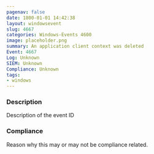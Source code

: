 ```yaml
---
pagenav: false
date: 1800-01-01 14:42:38
layout: windowsevent
slug: 4667
categories: Windows-Events 4600
image: placeholder.png
summary: An application client context was deleted
Event: 4667
Log: Unknown
SIEM: Unknown
Compliance: Unknown
tags:
- windows
---
```


### Description

Description of the event ID

### Compliance

Reason why this may or may not be compliance related.
